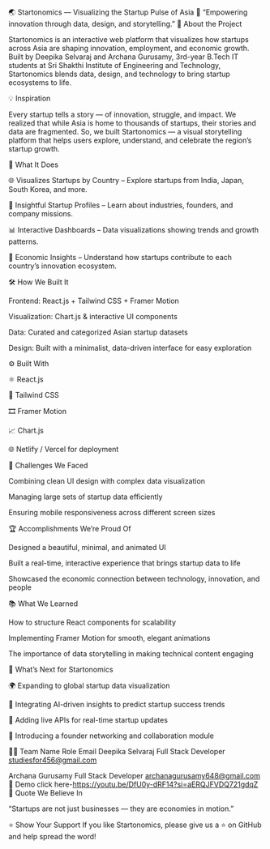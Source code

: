 🌏 Startonomics — Visualizing the Startup Pulse of Asia
🚀 “Empowering innovation through data, design, and storytelling.”
📖 About the Project

Startonomics is an interactive web platform that visualizes how startups across Asia are shaping innovation, employment, and economic growth.
Built by Deepika Selvaraj and Archana Gurusamy, 3rd-year B.Tech IT students at Sri Shakthi Institute of Engineering and Technology, Startonomics blends data, design, and technology to bring startup ecosystems to life.

💡 Inspiration

Every startup tells a story — of innovation, struggle, and impact.
We realized that while Asia is home to thousands of startups, their stories and data are fragmented. So, we built Startonomics — a visual storytelling platform that helps users explore, understand, and celebrate the region’s startup growth.

🧭 What It Does

🌐 Visualizes Startups by Country – Explore startups from India, Japan, South Korea, and more.

💼 Insightful Startup Profiles – Learn about industries, founders, and company missions.

📊 Interactive Dashboards – Data visualizations showing trends and growth patterns.

🧠 Economic Insights – Understand how startups contribute to each country’s innovation ecosystem.

🛠️ How We Built It

Frontend: React.js + Tailwind CSS + Framer Motion

Visualization: Chart.js & interactive UI components

Data: Curated and categorized Asian startup datasets

Design: Built with a minimalist, data-driven interface for easy exploration

⚙️ Built With

⚛️ React.js

🎨 Tailwind CSS

🎞️ Framer Motion

📈 Chart.js

🌐 Netlify / Vercel for deployment

💪 Challenges We Faced

Combining clean UI design with complex data visualization

Managing large sets of startup data efficiently

Ensuring mobile responsiveness across different screen sizes

🏆 Accomplishments We’re Proud Of

Designed a beautiful, minimal, and animated UI

Built a real-time, interactive experience that brings startup data to life

Showcased the economic connection between technology, innovation, and people

📚 What We Learned

How to structure React components for scalability

Implementing Framer Motion for smooth, elegant animations

The importance of data storytelling in making technical content engaging

🔮 What’s Next for Startonomics

🌍 Expanding to global startup data visualization

🤖 Integrating AI-driven insights to predict startup success trends

🔗 Adding live APIs for real-time startup updates

👥 Introducing a founder networking and collaboration module

👩‍💻 Team
Name	Role	Email
Deepika Selvaraj	 Full Stack Developer	studiesfor456@gmail.com

Archana Gurusamy	 Full Stack Developer	archanagurusamy648@gmail.com
🎥 Demo
click here-https://youtu.be/DfU0y-dRF14?si=aERQJFVDQ721gdqZ
💬 Quote We Believe In

“Startups are not just businesses — they are economies in motion.”

⭐ Show Your Support
If you like Startonomics, please give us a ⭐ on GitHub and help spread the word!
